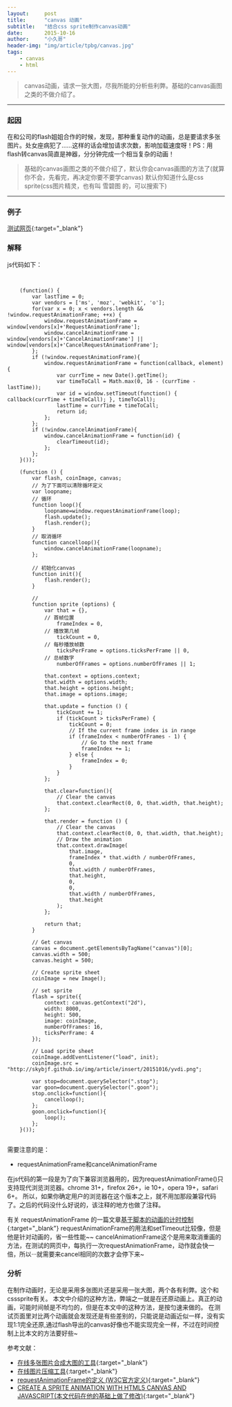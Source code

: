 ```yaml
---
layout:     post
title:      "canvas 动画"
subtitle:   "结合css sprite制作canvas动画"
date:       2015-10-16
author:     "小久哥"
header-img: "img/article/tpbg/canvas.jpg"
tags:
    - canvas
    - html
---
```


> canvas动画，请求一张大图，尽我所能的分析些利弊。基础的canvas画图之类的不做介绍了。

***

### 起因
在和公司的flash姐姐合作的时候，发现，那种重复动作的动画，总是要请求多张图片。处女座病犯了……这样的话会增加请求次数，影响加载速度呀！PS：用flash转canvas简直是神器，分分钟完成一个相当复杂的动画！

> 基础的canvas画图之类的不做介绍了，默认你会canvas画图的方法了(就算你不会，先看完，再决定你要不要学canvas)
> 默认你知道什么是css sprite(css图片精灵，也有叫 雪碧图 的，可以搜索下)

***

### 例子
[测试网页](http://skybjf.github.io/demo/20151016/canvas.html){:target="_blank"}

### 解释
js代码如下：
<pre>
	<code>

	(function() {
	    var lastTime = 0;
	    var vendors = ['ms', 'moz', 'webkit', 'o'];
	    for(var x = 0; x < vendors.length && !window.requestAnimationFrame; ++x) {
	        window.requestAnimationFrame = window[vendors[x]+'RequestAnimationFrame'];
	        window.cancelAnimationFrame = window[vendors[x]+'CancelAnimationFrame'] || window[vendors[x]+'CancelRequestAnimationFrame'];
	    };
	    if (!window.requestAnimationFrame){
	        window.requestAnimationFrame = function(callback, element) {
	            var currTime = new Date().getTime();
	            var timeToCall = Math.max(0, 16 - (currTime - lastTime));
	            var id = window.setTimeout(function() { callback(currTime + timeToCall); }, timeToCall);
	            lastTime = currTime + timeToCall;
	            return id;
	        };
	    };
	    if (!window.cancelAnimationFrame){
	        window.cancelAnimationFrame = function(id) {
	            clearTimeout(id);
	        };
	    };
	}());

	(function () {
		var flash, coinImage, canvas;
		// 为了下面可以清除循环定义
		var loopname;
		// 循环
		function loop(){
			loopname=window.requestAnimationFrame(loop);
			flash.update();
			flash.render();
		}
		// 取消循环
		function cancelloop(){
			window.cancelAnimationFrame(loopname);
		};

		// 初始化canvas
		function init(){
			flash.render();
		}

		// 
		function sprite (options) {
			var that = {},
			// 首帧位置
				frameIndex = 0,
			// 播放第几帧
				tickCount = 0,
			// 每秒播放帧数
				ticksPerFrame = options.ticksPerFrame || 0,
			// 总帧数字
				numberOfFrames = options.numberOfFrames || 1;
			
			that.context = options.context;
			that.width = options.width;
			that.height = options.height;
			that.image = options.image;
			
			that.update = function () {
	            tickCount += 1;
	            if (tickCount > ticksPerFrame) {
					tickCount = 0;
	                // If the current frame index is in range
	                if (frameIndex < numberOfFrames - 1) {	
	                    // Go to the next frame
	                    frameIndex += 1;
	                } else {
	                    frameIndex = 0;
	                }
	            }
	        };
			
			that.clear=function(){
				// Clear the canvas
				that.context.clearRect(0, 0, that.width, that.height);
			};

			that.render = function () {
				// Clear the canvas
				that.context.clearRect(0, 0, that.width, that.height);
				// Draw the animation
				that.context.drawImage(
					that.image,
					frameIndex * that.width / numberOfFrames,
					0,
					that.width / numberOfFrames,
					that.height,
					0,
					0,
					that.width / numberOfFrames,
					that.height
				);
			};
			
			return that;
		}
		
		// Get canvas
		canvas = document.getElementsByTagName("canvas")[0];
		canvas.width = 500;
		canvas.height = 500;
		
		// Create sprite sheet
		coinImage = new Image();	
		
		// set sprite
		flash = sprite({
			context: canvas.getContext("2d"),
			width: 8000,
			height: 500,
			image: coinImage,
			numberOfFrames: 16,
			ticksPerFrame: 4
		});
		
		// Load sprite sheet
		coinImage.addEventListener("load", init);
		coinImage.src = "http://skybjf.github.io/img/article/insert/20151016/yvdi.png";

		var stop=document.querySelector(".stop");
		var goon=document.querySelector(".goon");
		stop.onclick=function(){
			cancelloop();
		};
		goon.onclick=function(){
			loop();
		};
	}());
	</code>
</pre>

需要注意的是：
* requestAnimationFrame和cancelAnimationFrame

在js代码的第一段是为了向下兼容浏览器用的，因为requestAnimationFrame()只支持现代浏览浏览器。chrome 31+，firefox 26+，ie 10+，opera 19+，safari 6+。
所以，如果你确定用户的浏览器在这个版本之上，就不用加那段兼容代码了。之后的代码没什么好说的，该注释的地方也做了注释。

有关 requestAnimationFrame 的一篇文章[基于脚本的动画的计时控制](https://technet.microsoft.com/zh-cn/library/hh920765.aspx){:target="_blank"}
requestAnimationFrame的用法和setTimeout比较像，但是他是针对动画的，省一些性能~~
cancelAnimationFrame这个是用来取消重画的方法，在测试的网页中，每执行一次requestAnimationFrame，动作就会快一倍，所以···就需要来cancel相同的次数才会停下来~

### 分析
在制作动画时，无论是采用多张图片还是采用一张大图，两个各有利弊。这个和csssprite有关。
本文中介绍的这种方法，弊端之一就是在还原动画上。真正的动画，可能时间帧是不均匀的，但是在本文中的这种方法，是按匀速来做的。
在测试页面里对比两个动画就会发现还是有些差别的，只能说是动画近似一样，没有实现1:1完全还原,通过flash导出的canvas好像也不能实现完全一样，不过在时间控制上比本文的方法要好些~


参考文献：

* [在线多张图片合成大图的工具](http://instantsprite.com/){:target="_blank"}
* [在线图片压缩工具](https://tinypng.com/){:target="_blank"}
* [requestAnimationFrame的定义 (W3C官方定义)](http://www.w3.org/TR/animation-timing/){:target="_blank"}
* [CREATE A SPRITE ANIMATION WITH HTML5 CANVAS AND JAVASCRIPT(本文代码在他的基础上做了修改)](http://www.williammalone.com/articles/create-html5-canvas-javascript-sprite-animation/){:target="_blank"}
